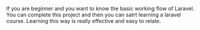 If you are beginner and you want to know the basic working flow of Laravel. You can complete this project and then you can satrt learning a laravel course. Learning this way is really effective and easy to relate.
